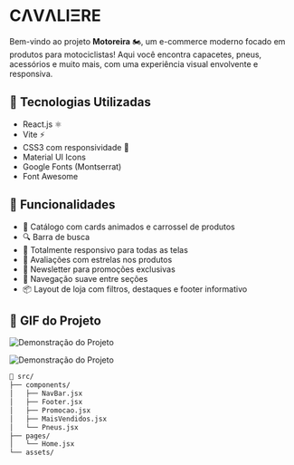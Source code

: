 # CΛVΛLIΞRE #


Bem-vindo ao projeto **Motoreira** 🏍️, um e-commerce moderno focado em produtos para motociclistas! Aqui você encontra capacetes, pneus, acessórios e muito mais, com uma experiência visual envolvente e responsiva.

## 🚀 Tecnologias Utilizadas

- React.js ⚛️
- Vite ⚡
- CSS3 com responsividade 📱
- Material UI Icons
- Google Fonts (Montserrat)
- Font Awesome

## 🎯 Funcionalidades

- 🛒 Catálogo com cards animados e carrossel de produtos
- 🔍 Barra de busca
- 📱 Totalmente responsivo para todas as telas
- 🌟 Avaliações com estrelas nos produtos
- 📧 Newsletter para promoções exclusivas
- 🧭 Navegação suave entre seções
- 📦 Layout de loja com filtros, destaques e footer informativo

## 📸 GIF do Projeto
![Demonstração do Projeto](./public/assets/E-CommerceMotoreira.gif)



![Demonstração do Projeto](./E-commerceMotoreira.gif)



```bash
📁 src/
├── components/
│   ├── NavBar.jsx
│   ├── Footer.jsx
│   ├── Promocao.jsx
│   ├── MaisVendidos.jsx
│   └── Pneus.jsx
├── pages/
│   └── Home.jsx
└── assets/
